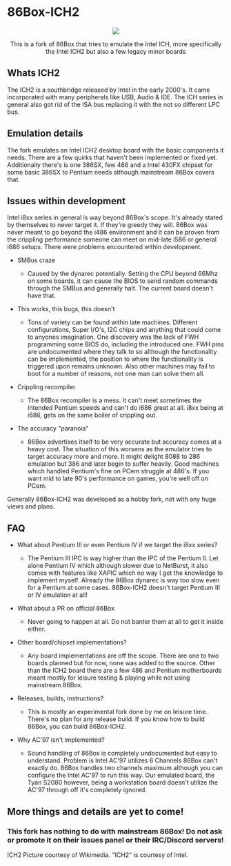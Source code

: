 <h1>86Box-ICH2</h1>


<p align="center"><img src="https://upload.wikimedia.org/wikipedia/commons/thumb/a/ab/Intel_ICH2.jpg/240px-Intel_ICH2.jpg"></p>

<p align="center">This is a fork of 86Box that tries to emulate the Intel ICH, more specifically the Intel ICH2 but also a few legacy minor boards</p>

<h2>Whats ICH2</h2>
The ICH2 is a southbridge released by Intel in the early 2000's. It came incorporated with many peripherals like USB, Audio & IDE. The ICH series in general also got rid of the ISA bus replacing it with the not so different LPC bus.

<h2>Emulation details</h2>
The fork emulates an Intel ICH2 desktop board with the basic components it needs. There are a few quirks that haven't been implemented or fixed yet. Additionally there's is one 386SX, few 486 and a Intel 430FX chipset for some basic 386SX to Pentium needs although mainstream 86Box covers that.

<h2>Issues within development</h2>
Intel i8xx series in general is way beyond 86Box's scope. It's already stated by themselves to never target it. If they're greedy they will. 86Box was never meant to go beyond the i486 environment and it can be proven from the crippling performance someone can meet on mid-late i586 or general i686 setups. There were problems encountered within development.

* SMBus craze
    - Caused by the dynarec potentially. Setting the CPU beyond 66Mhz on some boards, it can cause the BIOS to send random commands through the SMBus and generally halt. The current board doesn't have that.

* This works, this bugs, this doesn't
    - Tons of variety can be found within late machines. Different configurations, Super I/O's, I2C chips and anything that could come to anyones imagination. One discovery was the lack of FWH programming some BIOS do, including the introduced one. FWH pins are undocumented where they talk to so although the functionality can be implemented, the position to where the functionality is triggered upon remains unknown. Also other machines may fail to boot for a number of reasons, not one man can solve them all.

* Crippling recompiler
    - The 86Box recompiler is a mess. It can't meet sometimes the intended Pentium speeds and can't do i686 great at all. i8xx being at i686, gets on the same boiler of crippling out.

* The accuracy "paranoia"
    - 86Box advertises itself to be very accurate but accuracy comes at a heavy cost. The situation of this worsens as the emulator tries to target accuracy more and more. It might delight 8088 to 286 emulation but 386 and later begin to suffer heavily. Good machines which handled Pentium's fine on PCem struggle at 486's. If you want mid to late 90's performance on games, you're well off on PCem.

Generally 86Box-ICH2 was developed as a hobby fork, not with any huge views and plans.

<h2>FAQ</h2>

* What about Pentium III or even Pentium IV if we target the i8xx series?
    - The Pentium III IPC is way higher than the IPC of the Pentium II. Let alone Pentium IV which although slower due to NetBurst, it also comes with features like XAPIC which no way I got the knowledge to implement myself. Already the 86Box dynarec is way too slow even for a Pentium at some cases. 86Box-ICH2 doesn't target Pentium III or IV emulation at all!

* What about a PR on official 86Box
    - Never going to happen at all. Do not banter them at all to get it inside either.

* Other board/chipset implementations?
    - Any board implementations are off the scope. There are one to two boards planned but for now, none was added to the source. Other than the ICH2 board there are a few 486 and Pentium motherboards meant mostly for leisure testing & playing while not using mainstream 86Box.

* Releases, builds, instructions?
    - This is mostly an experimental fork done by me on leisure time. There's no plan for any release build. If you know how to build 86Box, you can build 86Box-ICH2.

* Why AC'97 isn't implemented?
    - Sound handling of 86Box is completely undocumented but easy to understand. Problem is Intel AC'97 utilizes 6 Channels 86Box can't exactly do. 86Box handles two channels maximum although you can configure the Intel AC'97 to run this way. Our emulated board, the Tyan S2080 however, being a workstation board doesn't utilize the AC'97 through off it's completely ignored.

<h2>More things and details are yet to come!</h2>
<h3>This fork has nothing to do with mainstream 86Box! Do not ask or promote it on their issues panel or their IRC/Discord servers!</h3>
ICH2 Picture courtesy of Wikimedia. "ICH2" is courtesy of Intel.